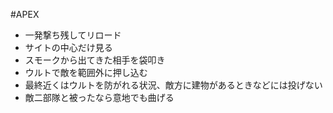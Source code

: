 #APEX

- 一発撃ち残してリロード
- サイトの中心だけ見る
- スモークから出てきた相手を袋叩き
- ウルトで敵を範囲外に押し込む
- 最終近くはウルトを防がれる状況、敵方に建物があるときなどには投げない
- 敵二部隊と被ったなら意地でも曲げる